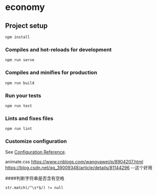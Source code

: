 # economy

## Project setup
```
npm install
```

### Compiles and hot-reloads for development
```
npm run serve
```

### Compiles and minifies for production
```
npm run build
```

### Run your tests
```
npm run test
```

### Lints and fixes files
```
npm run lint
```

### Customize configuration
See [Configuration Reference](https://cli.vuejs.org/config/).

animate.css
https://www.cnblogs.com/wangyawei/p/8904207.html
https://blog.csdn.net/qq_39009348/article/details/81144296 --这个好用

####判断字符串是否含有空格
```
str.match(/^\s*$/) != null
```
